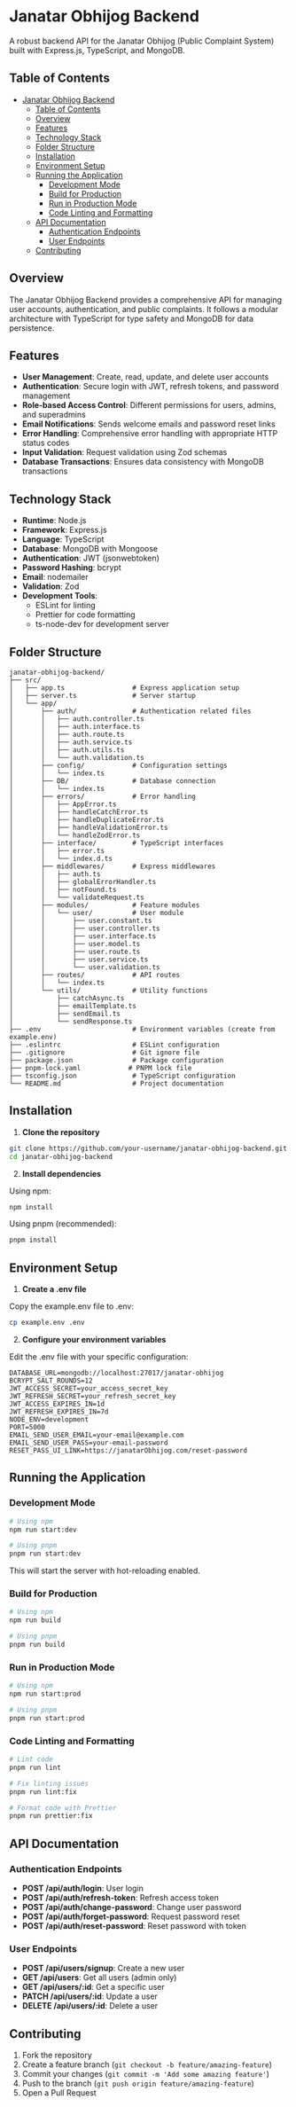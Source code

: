 # Janatar Obhijog Backend

A robust backend API for the Janatar Obhijog (Public Complaint System) built with Express.js, TypeScript, and MongoDB.

## Table of Contents

- [Janatar Obhijog Backend](#janatar-obhijog-backend)
  - [Table of Contents](#table-of-contents)
  - [Overview](#overview)
  - [Features](#features)
  - [Technology Stack](#technology-stack)
  - [Folder Structure](#folder-structure)
  - [Installation](#installation)
  - [Environment Setup](#environment-setup)
  - [Running the Application](#running-the-application)
    - [Development Mode](#development-mode)
    - [Build for Production](#build-for-production)
    - [Run in Production Mode](#run-in-production-mode)
    - [Code Linting and Formatting](#code-linting-and-formatting)
  - [API Documentation](#api-documentation)
    - [Authentication Endpoints](#authentication-endpoints)
    - [User Endpoints](#user-endpoints)
  - [Contributing](#contributing)

## Overview

The Janatar Obhijog Backend provides a comprehensive API for managing user accounts, authentication, and public complaints. It follows a modular architecture with TypeScript for type safety and MongoDB for data persistence.

## Features

- **User Management**: Create, read, update, and delete user accounts
- **Authentication**: Secure login with JWT, refresh tokens, and password management
- **Role-based Access Control**: Different permissions for users, admins, and superadmins
- **Email Notifications**: Sends welcome emails and password reset links
- **Error Handling**: Comprehensive error handling with appropriate HTTP status codes
- **Input Validation**: Request validation using Zod schemas
- **Database Transactions**: Ensures data consistency with MongoDB transactions

## Technology Stack

- **Runtime**: Node.js
- **Framework**: Express.js
- **Language**: TypeScript
- **Database**: MongoDB with Mongoose
- **Authentication**: JWT (jsonwebtoken)
- **Password Hashing**: bcrypt
- **Email**: nodemailer
- **Validation**: Zod
- **Development Tools**:
  - ESLint for linting
  - Prettier for code formatting
  - ts-node-dev for development server

## Folder Structure

```
janatar-obhijog-backend/
├── src/
│   ├── app.ts                 # Express application setup
│   ├── server.ts              # Server startup
│   └── app/
│       ├── auth/              # Authentication related files
│       │   ├── auth.controller.ts
│       │   ├── auth.interface.ts
│       │   ├── auth.route.ts
│       │   ├── auth.service.ts
│       │   ├── auth.utils.ts
│       │   └── auth.validation.ts
│       ├── config/            # Configuration settings
│       │   └── index.ts
│       ├── DB/                # Database connection
│       │   └── index.ts
│       ├── errors/            # Error handling
│       │   ├── AppError.ts
│       │   ├── handleCatchError.ts
│       │   ├── handleDuplicateError.ts
│       │   ├── handleValidationError.ts
│       │   └── handleZodError.ts
│       ├── interface/         # TypeScript interfaces
│       │   ├── error.ts
│       │   └── index.d.ts
│       ├── middlewares/       # Express middlewares
│       │   ├── auth.ts
│       │   ├── globalErrorHandler.ts
│       │   ├── notFound.ts
│       │   └── validateRequest.ts
│       ├── modules/           # Feature modules
│       │   └── user/          # User module
│       │       ├── user.constant.ts
│       │       ├── user.controller.ts
│       │       ├── user.interface.ts
│       │       ├── user.model.ts
│       │       ├── user.route.ts
│       │       ├── user.service.ts
│       │       └── user.validation.ts
│       ├── routes/            # API routes
│       │   └── index.ts
│       └── utils/             # Utility functions
│           ├── catchAsync.ts
│           ├── emailTemplate.ts
│           ├── sendEmail.ts
│           └── sendResponse.ts
├── .env                       # Environment variables (create from example.env)
├── .eslintrc                  # ESLint configuration
├── .gitignore                 # Git ignore file
├── package.json               # Package configuration
├── pnpm-lock.yaml            # PNPM lock file
├── tsconfig.json              # TypeScript configuration
└── README.md                  # Project documentation
```

## Installation

1. **Clone the repository**

```bash
git clone https://github.com/your-username/janatar-obhijog-backend.git
cd janatar-obhijog-backend
```

2. **Install dependencies**

Using npm:

```bash
npm install
```

Using pnpm (recommended):

```bash
pnpm install
```

## Environment Setup

1. **Create a .env file**

Copy the example.env file to .env:

```bash
cp example.env .env
```

2. **Configure your environment variables**

Edit the .env file with your specific configuration:

```env
DATABASE_URL=mongodb://localhost:27017/janatar-obhijog
BCRYPT_SALT_ROUNDS=12
JWT_ACCESS_SECRET=your_access_secret_key
JWT_REFRESH_SECRET=your_refresh_secret_key
JWT_ACCESS_EXPIRES_IN=1d
JWT_REFRESH_EXPIRES_IN=7d
NODE_ENV=development
PORT=5000
EMAIL_SEND_USER_EMAIL=your-email@example.com
EMAIL_SEND_USER_PASS=your-email-password
RESET_PASS_UI_LINK=https://janatarObhijog.com/reset-password
```

## Running the Application

### Development Mode

```bash
# Using npm
npm run start:dev

# Using pnpm
pnpm run start:dev
```

This will start the server with hot-reloading enabled.

### Build for Production

```bash
# Using npm
npm run build

# Using pnpm
pnpm run build
```

### Run in Production Mode

```bash
# Using npm
npm run start:prod

# Using pnpm
pnpm run start:prod
```

### Code Linting and Formatting

```bash
# Lint code
pnpm run lint

# Fix linting issues
pnpm run lint:fix

# Format code with Prettier
pnpm run prettier:fix
```

## API Documentation

### Authentication Endpoints

- **POST /api/auth/login**: User login
- **POST /api/auth/refresh-token**: Refresh access token
- **POST /api/auth/change-password**: Change user password
- **POST /api/auth/forget-password**: Request password reset
- **POST /api/auth/reset-password**: Reset password with token

### User Endpoints

- **POST /api/users/signup**: Create a new user
- **GET /api/users**: Get all users (admin only)
- **GET /api/users/:id**: Get a specific user
- **PATCH /api/users/:id**: Update a user
- **DELETE /api/users/:id**: Delete a user

## Contributing

1. Fork the repository
2. Create a feature branch (`git checkout -b feature/amazing-feature`)
3. Commit your changes (`git commit -m 'Add some amazing feature'`)
4. Push to the branch (`git push origin feature/amazing-feature`)
5. Open a Pull Request
